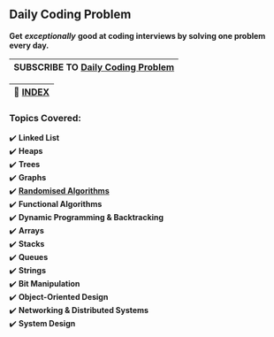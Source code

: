 ## Daily Coding Problem
**Get** ***exceptionally*** **good at coding interviews by solving one problem every day.**

|**SUBSCRIBE TO [Daily Coding Problem](https://www.dailycodingproblem.com/)**|
|----------------------------------------------------------------------------|
 
|**:file_folder: [INDEX](https://github.com/theInvincible/Daily-Coding-Problem/blob/master/Collection/INDEX.md)**|
|----------------------------------------------------------------------------------------------------------------|

### Topics Covered:
:heavy_check_mark: **Linked List**  
:heavy_check_mark: **Heaps**  
:heavy_check_mark: **Trees**  
:heavy_check_mark: **Graphs**  
:heavy_check_mark: **[Randomised Algorithms](https://www.geeksforgeeks.org/randomized-algorithms/)**  
:heavy_check_mark: **Functional Algorithms**  
:heavy_check_mark: **Dynamic Programming & Backtracking**  
:heavy_check_mark: **Arrays**    
:heavy_check_mark: **Stacks**  
:heavy_check_mark: **Queues**  
:heavy_check_mark: **Strings**  
:heavy_check_mark: **Bit Manipulation**  
:heavy_check_mark: **Object-Oriented Design**  
:heavy_check_mark: **Networking & Distributed Systems**  
:heavy_check_mark: **System Design**  
